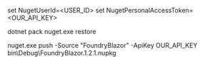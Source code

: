 set NugetUserId=<USER_ID>
set NugetPersonalAccessToken=<OUR_API_KEY>

dotnet pack
nuget.exe restore

nuget.exe push -Source "FoundryBlazor" -ApiKey OUR_API_KEY bin\Debug\FoundryBlazor.1.2.1.nupkg

